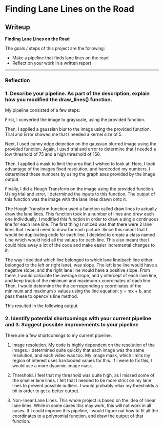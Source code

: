 # **Finding Lane Lines on the Road** 

## Writeup

**Finding Lane Lines on the Road**

The goals / steps of this project are the following:
* Make a pipeline that finds lane lines on the road
* Reflect on your work in a written report

---

### Reflection

### 1. Describe your pipeline. As part of the description, explain how you modified the draw_lines() function.

My pipeline consisted of a few steps: 

First, I converted the image to grayscale, using the provided function. 

Then, I applied a gaussian blur to the image using the provided function.  Trial and Error showed me that I needed a kernel size of 5.

Next, I used canny edge detection on the gaussian blurred image using the provided function.  Again, I used trial and error to determine that I needed a low threshold of 75 and a high threshold of 150.

Then, I applied a mask to limit the area that I wished to look at.  Here, I took advantage of the images fixed resolution, and hardcoded my numbers.  I determined these numbers by using the graph axes provided by the image output.

Finally, I did a Hough Transform on the image using the provided function.  Using trial and error, I determined the inputs to this function.  The output of this function was the image with the lane lines drawn onto it.

The Hough Transform function used a function called draw lines to actually draw the lane lines.  This function took in a number of lines and drew each one individually.  I modified this function in order to draw a single continuous line for each lane line. The first thing I noticed was that there were 2 lane lines that I would need to draw for each picture.  Since this meant that I would be duplicating code for each line, I decided to create a class named Line which would hold all the values for each line.  This also meant that I could hide away a lot of the code and make easier incremental changes to it.  

The way I decided which line belonged to which lane line(each line either belonged to the left or right lane), was slope.  The left lane line would have a negative slope, and the right lane line would have a positive slope.  From there, I would calculate the average slope, and y intercept of each lane line, and keep track of the minimum and maximum x coordinates of each line.  Then, I would determine the the corresponding y coordinates of the minimum and maximum x values using the line equation: y = mx + b, and pass these to opencv's line method.

This resulted in the following output: 

[Final Output]:./test_images_output/solidYellowCurve.jpg "Final Output"


### 2. Identify potential shortcomings with your current pipeline and 3. Suggest possible improvements to your pipeline

There are a few shortcomings to my current pipeline.

1) Image resolution.  My code is highly dependent on the resolution of the images.  I determined quite quickly that each image was the same resolution, and each video was too.  My image mask, which limits my region of interest uses hardcoded values for this.  If I were to fix this, I would use a more dyanmic image mask.

2) Threshold.  I feel that my threshold was quite high, as I missed some of the smaller lane lines. I felt that I needed to be more strict on my lane lines to prevent possible outliers.    I would probably relax my thresholds a bit in order to get a better output.

3) Non-linear Lane Lines.  This whole project is based on the idea of linear lane lines.  While in some cases this may work, this will not work in all cases. If I could improve this pipeline, I would figure out how to fit all the coordinates to a polynomial function, and draw the output of that function.
